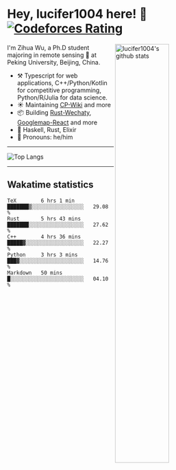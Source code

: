 # Hey, lucifer1004 here! :wave: [![Codeforces Rating](https://cfrating.ihcr.top/?user=lucifer1004&style=flat-square)](https://codeforces.com/profile/lucifer1004)

<img width="50%" align="right" alt="lucifer1004's github stats" src="https://github-readme-stats.vercel.app/api?username=lucifer1004&show_icons=true">

I'm Zihua Wu, a Ph.D student majoring in remote sensing :satellite: at Peking University, Beijing, China.

- :hammer_and_pick: Typescript for web applications, C++/Python/Kotlin for competitive programming, Python/R/Julia for data science.
- :sunny: Maintaining [CP-Wiki](https://cp-wiki.vercel.app) and more 
- :package: Building [Rust-Wechaty](https://github.com/wechaty/rust-wechaty), [Googlemap-React](https://github.com/googlemap-react/googlemap-react) and more
- :seedling: Haskell, Rust, Elixir
- :man: Pronouns: he/him

---

![Top Langs](https://github-readme-stats.vercel.app/api/top-langs/?username=lucifer1004&layout=compact)

---

## Wakatime statistics

<!--START_SECTION:waka-->
```text
TeX        6 hrs 1 min     ███████▒░░░░░░░░░░░░░░░░░   29.08 % 
Rust       5 hrs 43 mins   ███████░░░░░░░░░░░░░░░░░░   27.62 % 
C++        4 hrs 36 mins   █████▓░░░░░░░░░░░░░░░░░░░   22.27 % 
Python     3 hrs 3 mins    ███▓░░░░░░░░░░░░░░░░░░░░░   14.76 % 
Markdown   50 mins         █░░░░░░░░░░░░░░░░░░░░░░░░   04.10 % 
```
<!--END_SECTION:waka-->

